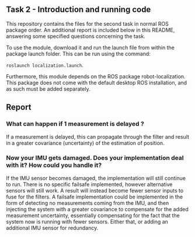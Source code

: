 Task 2 - Introduction and running code
----------------------
This repository contains the files for the second task in normal ROS package order. An additional report is included below in this README, answering some specified questions concerning the task.

To use the module, download it and run the launch file from within the package launch folder. This can be run using the command:

`roslaunch localization.launch`.

Furthermore, this module depends on the ROS package robot-localization. This package does not come with the default desktop ROS installation, and as such must be added separately. 

Report
-----------------------
### What can happen if 1 measurement is delayed ?

If a measurement is delayed, this can propagate through the filter and result in a greater covariance (uncertainty) of the estimation of position.

### Now your IMU gets damaged. Does your implementation deal with it? How could you handle it?

If the IMU sensor becomes damaged, the implementation will still continue to run. There is no specific failsafe implemented, however alternative sensors will still work. A result will instead become fewer sensor inputs to fuse for the filters. A failsafe implementation could be implemented in the form of detecting no measurements coming from the IMU, and then injecting the system with a greater covariance to compensate for the added measurement uncertainty, essentially compensating for the fact that the system now is running with fewer sensors. Either that, or adding an additional IMU sensor for redundancy.
